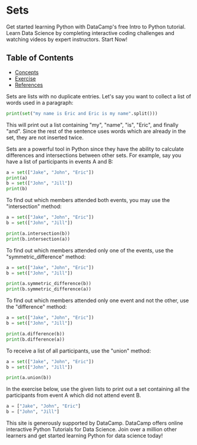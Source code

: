 # Sets



Get started learning Python with DataCamp's free Intro to Python tutorial. Learn Data Science by completing interactive coding challenges and watching videos by expert instructors. Start Now!

## Table of Contents

<!-- START doctoc generated TOC please keep comment here to allow auto update -->
<!-- DON'T EDIT THIS SECTION, INSTEAD RE-RUN doctoc TO UPDATE -->

- [Concepts](#concepts)
- [Exercise](#exercise)
- [References](#references)

<!-- END doctoc generated TOC please keep comment here to allow auto update -->


Sets are lists with no duplicate entries. Let's say you want to collect a list of words used in a paragraph:

```python
print(set("my name is Eric and Eric is my name".split()))
```

This will print out a list containing "my", "name", "is", "Eric", and finally "and". Since the rest of the sentence uses words which are already in the set, they are not inserted twice.

Sets are a powerful tool in Python since they have the ability to calculate differences and intersections between other sets. For example, say you have a list of participants in events A and B:

```python
a = set(["Jake", "John", "Eric"])
print(a)
b = set(["John", "Jill"])
print(b)
```

To find out which members attended both events, you may use the "intersection" method:

```python
a = set(["Jake", "John", "Eric"])
b = set(["John", "Jill"])

print(a.intersection(b))
print(b.intersection(a))
```

To find out which members attended only one of the events, use the "symmetric_difference" method:

```python
a = set(["Jake", "John", "Eric"])
b = set(["John", "Jill"])

print(a.symmetric_difference(b))
print(b.symmetric_difference(a))
```

To find out which members attended only one event and not the other, use the "difference" method:

```python
a = set(["Jake", "John", "Eric"])
b = set(["John", "Jill"])

print(a.difference(b))
print(b.difference(a))
```

To receive a list of all participants, use the "union" method:

```python
a = set(["Jake", "John", "Eric"])
b = set(["John", "Jill"])

print(a.union(b))
```

In the exercise below, use the given lists to print out a set containing all the participants from event A which did not attend event B.

```python
a = ["Jake", "John", "Eric"]
b = ["John", "Jill"]
```

This site is generously supported by DataCamp. DataCamp offers online interactive Python Tutorials for Data Science. Join over a million other learners and get started learning Python for data science today!
